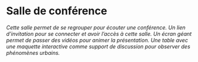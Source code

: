 # Salle de conférence

_Cette salle permet de se regrouper pour écouter une conférence. Un lien d’invitation pour se connecter et avoir l’accès à cette salle. Un écran géant permet de passer des vidéos pour animer la présentation. Une table avec une maquette interactive comme support de discussion pour observer des phénomènes urbains._
